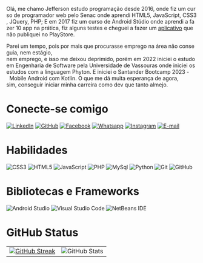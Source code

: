 Olá, me chamo Jefferson estudo programação desde 2016, onde fiz um curso de programador web pelo Senac onde aprendi HTML5, JavaScript, CSS3, JQuery, PHP; E em 2017 fiz um curso de Android Stúdio onde aprendi a fazer 10 app na prática, fiz alguns testes e cheguei a fazer um [aplicativo](https://drive.google.com/file/d/1hMWThiJo5zmCdLUxRJwz-cupBXHl5cap/view?usp=drive_link) que não publiquei no PlayStore.

Parei um tempo, pois por mais que procurasse emprego na área não conseguia, nem estágio, nem emprego, e isso me deixou deprimido, porém em 2022 iniciei o estudo em Engenharia de Software pela Universidade de Vassouras onde iniciei os estudos com a linguagem Phyton. E iniciei o Santander Bootcamp 2023 -  Mobile Android com Kotlin. O que me dá muita esperança de agora, sim, conseguir iniciar minha carreira como dev que tanto almejo.

# Conecte-se comigo

[![LinkedIn](https://img.shields.io/badge/LinkedIn-000?style=for-the-badge&logo=linkedin&logoColor=0E76A8)](https://www.linkedin.com/in/jefftdb2/) [![GitHub](https://img.shields.io/badge/github-%23121011.svg?style=for-the-badge&logo=github&logoColor=white)](https://github.com/jefftdb) [![Facebook](https://img.shields.io/badge/facebook-000.svg?style=for-the-badge&logo=facebook&logoColor=0E76A8)](https://facebook.com/jefftdb2) [![Whatsapp](https://img.shields.io/badge/whatsapp-000.svg?style=for-the-badge&logo=whatsapp&logoColor=gren)](https://wa.me/5521994280064) [![Instagram](https://img.shields.io/badge/Instagram-000?style=for-the-badge&logo=instagram)](https://www.instagram.com/jefftdb2/) [![E-mail](https://img.shields.io/badge/-Email-000?style=for-the-badge&logo=microsoft-outlook&logoColor=green&color:FFF)](mailto:jefftdb@gmail.com)


# Habilidades
![CSS3](https://img.shields.io/badge/css3-000.svg?style=for-the-badge&logo=css3&logoColor=blue) ![HTML5](https://img.shields.io/badge/html5-000.svg?style=for-the-badge&logo=html5&logoColor=orange) ![JavaScript](https://img.shields.io/badge/javascript-000.svg?style=for-the-badge&logo=javascript&logoColor=%23F7DF1E) ![PHP](https://img.shields.io/badge/PHP-000.svg?style=for-the-badge&logo=PHP&logoColor=%a2f8af9) ![MySql](https://img.shields.io/badge/MySql-000.svg?style=for-the-badge&logo=MySql&logoColor=%a2f8af9) ![Python](https://img.shields.io/badge/python-000?style=for-the-badge&logo=python&logoColor=blue) ![Git](https://img.shields.io/badge/git-000.svg?style=for-the-badge&logo=git&logoColor=orange) ![GitHub](https://img.shields.io/badge/github-000.svg?style=for-the-badge&logo=github&logoColor=white)

# Bibliotecas e Frameworks

![Android Studio](https://img.shields.io/badge/AndroidStudio-000.svg?style=for-the-badge&logo=AndroidStudio&logoColor=%a2f8af9) ![Visual Studio Code](https://img.shields.io/badge/Visual%20Studio%20Code-000.svg?style=for-the-badge&logo=visual-studio-code&logoColor=blue) ![NetBeans IDE](https://img.shields.io/badge/NetBeansIDE-000.svg?style=for-the-badge&logo=apache-netbeans-ide&logoColor=yellow)

# GitHub Status


| | |
|:-------:|:----------:|
| [![GitHub Streak](https://streak-stats.demolab.com?user=jefftdb&theme=blue-green&locale=pt_BR&date_format=n%2Fj%5B%2FY%5D)](https://git.io/streak-stats) | ![GitHub Stats](https://github-readme-stats.vercel.app/api?username=jefftdb&theme=transparent&bg_color=000&border_color=30A3DC&show_icons=true&icon_color=30A3DC&title_color=E94D5F&text_color=FFF) |
